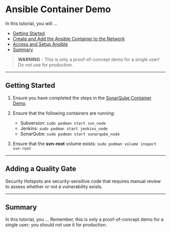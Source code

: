 # Ansible Container Demo

In this tutorial, you will ...

- [Getting Started](#getting-started)
- [Create and Add the Ansible Container to the Network](#create-and-add-the-ansible-container-to-the-network)
- [Access and Setup Ansible](#access-and-setup-ansible)
- [Summary](#summary)

> **WARNING** -  This is only a proof-of-concept demo for a single user! Do not use for production.

-----

## Getting Started

1. Ensure you have completed the steps in the [SonarQube Container Demo](/05-sonarqube-container/05-sonarqube-container.md).

2. Ensure that the following containers are running:

    - Subversion: `sudo podman start svn_node`
    - Jenkins: `sudo podman start jenkins_node`
    - SonarQube: `sudo podman start sonarqube_node`

3. Ensure that the **svn-root** volume exists: `sudo podman volume inspect svn-root`

-----

## Adding a Quality Gate

Security Hotspots are security-sensitive code that requires manual review to assess whether or not a vulnerability exists.

-----

## Summary

In this tutorial, you ... Remember, this is only a proof-of-concept demo for a single user; you should not use it for production.

